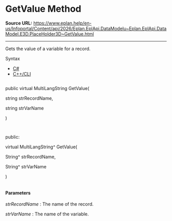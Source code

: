 # GetValue Method

**Source URL:** https://www.eplan.help/en-us/Infoportal/Content/api/2026/Eplan.EplApi.DataModelu~Eplan.EplApi.DataModel.E3D.PlaceHolder3D~GetValue.html

---

Gets the value of a variable for a record.

Syntax

- [C#](#i-syntax-CS)
- [C++/CLI](#i-syntax-CPP2005)

```
```
public virtual MultiLangString GetValue( 

   string strRecordName,

   string strVarName

)
```
```

```
```
public:

virtual MultiLangString^ GetValue( 

   String^ strRecordName,

   String^ strVarName

)
```
```

#### Parameters

*strRecordName*
:   The name of the record.

*strVarName*
:   The name of the variable.
